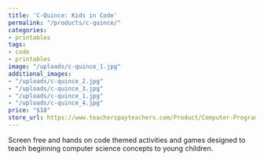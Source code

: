 ```yaml
---
title: 'C-Quince: Kids in Code'
permalink: "/products/c-quince/"
categories:
- printables
tags:
- code
- printables
image: "/uploads/c-quince_1.jpg"
additional_images:
- "/uploads/c-quince_2.jpg"
- "/uploads/c-quince_3.jpg"
- "/uploads/c-quince_1.jpg"
- "/uploads/c-quince_4.jpg"
price: "$18"
store_url: https://www.teacherspayteachers.com/Product/Computer-Programming-Activities-Beginner-Code-2407964
---
```


Screen free and hands on code themed activities and games designed to teach beginning computer science concepts to young children.